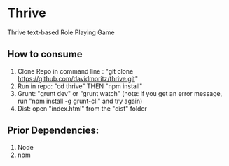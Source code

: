 Thrive
=====

Thrive text-based Role Playing Game

How to consume
--------
1. Clone Repo in command line : "git clone https://github.com/davidmoritz/thrive.git"
2. Run in repo: "cd thrive" THEN "npm install"
3. Grunt: "grunt dev" or "grunt watch" (note: if you get an error message, run "npm install -g grunt-cli" and try again)
4. Dist: open "index.html" from the "dist" folder

Prior Dependencies:
--------
1. Node
2. npm

